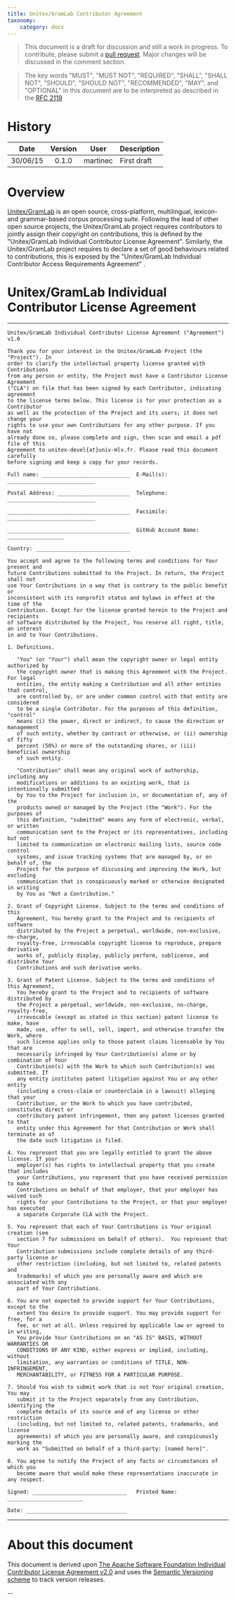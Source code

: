 ```yaml
---
title: Unitex/GramLab Contributor Agreement
taxonomy:
    category: docs
---
```


> This document is a draft for discussion and still a work in progress. To contribute, please submit a [pull request](https://github.com/UnitexGramLab/unitex-contributor-agreement/pulls). Major changes will be discussed in the comment section.

> The key words "MUST", "MUST NOT", "REQUIRED", "SHALL", "SHALL NOT", "SHOULD", "SHOULD NOT", "RECOMMENDED", "MAY", and "OPTIONAL" in this document are to be interpreted as described in the [RFC 2119][RFC2119] 

# History

| Date     | Version    | User              | Description                                                         |
| :------: | :--------: | ----------------- | ------------------------------------------------------------------- |
| 30/06/15 | 0.1.0      | martinec          | First draft                                                         |

# Overview

[Unitex/GramLab][unitex] is an open source, cross-platform, multilingual, lexicon- and grammar-based corpus processing suite. Following the lead of other open source projects, the Unitex/GramLab project requires contributors to jointly assign their copyright on contributions, this is defined by the "Unitex/GramLab Individual Contributor License Agreement". Similarly, the Unitex/GramLab project requires to declare a set of good behaviours related to contributions, this is exposed by the "Unitex/GramLab Individual Contributor Access Requirements Agreement" .

# Unitex/GramLab Individual Contributor License Agreement

---
```
Unitex/GramLab Individual Contributor License Agreement ("Agreement") v1.0

Thank you for your interest in the Unitex/GramLab Project (the "Project"). In 
order to clarify the intellectual property license granted with Contributions 
from any person or entity, the Project must have a Contributor License Agreement
("CLA") on file that has been signed by each Contributor, indicating agreement
to the license terms below. This license is for your protection as a Contributor
as well as the protection of the Project and its users; it does not change your 
rights to use your own Contributions for any other purpose. If you have not 
already done so, please complete and sign, then scan and email a pdf file of this
Agreement to unitex-devel{at}univ-mlv.fr. Please read this document carefully 
before signing and keep a copy for your records.

Full name: ____________________________  E-Mail(s): ____________________________

Postal Address: _______________________  Telephone: ____________________________

_______________________________________  Facsimile: ____________________________

_______________________________________  GitHub Account Name: __________________

Country: ______________________________

You accept and agree to the following terms and conditions for Your present and 
future Contributions submitted to the Project. In return, the Project shall not 
use Your Contributions in a way that is contrary to the public benefit or 
inconsistent with its nonprofit status and bylaws in effect at the time of the 
Contribution. Except for the license granted herein to the Project and recipients 
of software distributed by the Project, You reserve all right, title, an interest
in and to Your Contributions.

1. Definitions.

   "You" (or "Your") shall mean the copyright owner or legal entity authorized by 
   the copyright owner that is making this Agreement with the Project. For legal 
   entities, the entity making a Contribution and all other entities that control,
   are controlled by, or are under common control with that entity are considered
   to be a single Contributor. For the purposes of this definition, "control" 
   means (i) the power, direct or indirect, to cause the direction or management 
   of such entity, whether by contract or otherwise, or (ii) ownership of fifty 
   percent (50%) or more of the outstanding shares, or (iii) beneficial ownership
   of such entity.

   "Contribution" shall mean any original work of authorship, including any 
   modifications or additions to an existing work, that is intentionally submitted
   by You to the Project for inclusion in, or documentation of, any of the 
   products owned or managed by the Project (the "Work"). For the purposes of 
   this definition, "submitted" means any form of electronic, verbal, or written
   communication sent to the Project or its representatives, including but not 
   limited to communication on electronic mailing lists, source code control 
   systems, and issue tracking systems that are managed by, or on behalf of, the 
   Project for the purpose of discussing and improving the Work, but excluding 
   communication that is conspicuously marked or otherwise designated in writing
   by You as "Not a Contribution."

2. Grant of Copyright License. Subject to the terms and conditions of this 
   Agreement, You hereby grant to the Project and to recipients of software 
   distributed by the Project a perpetual, worldwide, non-exclusive, no-charge,
   royalty-free, irrevocable copyright license to reproduce, prepare derivative
   works of, publicly display, publicly perform, sublicense, and distribute Your
   Contributions and such derivative works.

3. Grant of Patent License. Subject to the terms and conditions of this Agreement,
   You hereby grant to the Project and to recipients of software distributed by 
   the Project a perpetual, worldwide, non-exclusive, no-charge, royalty-free, 
   irrevocable (except as stated in this section) patent license to make, have 
   made, use, offer to sell, sell, import, and otherwise transfer the Work, where
   such license applies only to those patent claims licensable by You that are
   necessarily infringed by Your Contribution(s) alone or by combination of Your
   Contribution(s) with the Work to which such Contribution(s) was submitted. If
   any entity institutes patent litigation against You or any other entity 
   (including a cross-claim or counterclaim in a lawsuit) alleging that your 
   Contribution, or the Work to which you have contributed, constitutes direct or
   contributory patent infringement, then any patent licenses granted to that 
   entity under this Agreement for that Contribution or Work shall terminate as of
   the date such litigation is filed.

4. You represent that you are legally entitled to grant the above license. If your
   employer(s) has rights to intellectual property that you create that includes
   your Contributions, you represent that you have received permission to make
   Contributions on behalf of that employer, that your employer has waived such
   rights for your Contributions to the Project, or that your employer has executed
   a separate Corporate CLA with the Project.

5. You represent that each of Your Contributions is Your original creation (see 
   section 7 for submissions on behalf of others).  You represent that Your 
   Contribution submissions include complete details of any third-party license or
   other restriction (including, but not limited to, related patents and 
   trademarks) of which you are personally aware and which are associated with any
   part of Your Contributions.

6. You are not expected to provide support for Your Contributions, except to the 
   extent You desire to provide support. You may provide support for free, for a 
   fee, or not at all. Unless required by applicable law or agreed to in writing,
   You provide Your Contributions on an "AS IS" BASIS, WITHOUT WARRANTIES OR 
   CONDITIONS OF ANY KIND, either express or implied, including, without 
   limitation, any warranties or conditions of TITLE, NON-INFRINGEMENT, 
   MERCHANTABILITY, or FITNESS FOR A PARTICULAR PURPOSE.

7. Should You wish to submit work that is not Your original creation, You may 
   submit it to the Project separately from any Contribution, identifying the 
   complete details of its source and of any license or other restriction 
   (including, but not limited to, related patents, trademarks, and license 
   agreements) of which you are personally aware, and conspicuously marking the
   work as "Submitted on behalf of a third-party: [named here]".

8. You agree to notify the Project of any facts or circumstances of which you 
   become aware that would make these representations inaccurate in any respect.

Signed: ______________________________   Printed Name:  ________________________

Date: ________________________________
```
---

# About this document

This document is derived upon [The Apache Software Foundation Individual Contributor License Agreement v2.0](http://www.apache.org/licenses/icla.txt) and uses the [Semantic Versioning scheme](http://semver.org) to track version releases.

--

[RFC2119]:      http://tools.ietf.org/html/rfc2119
[repos]:        https://github.com/UnitexGramLab
[unitex]:       http://unitexgramlab.org
[devel]:        mailto:unitex-devel@univ-mlv.fr
